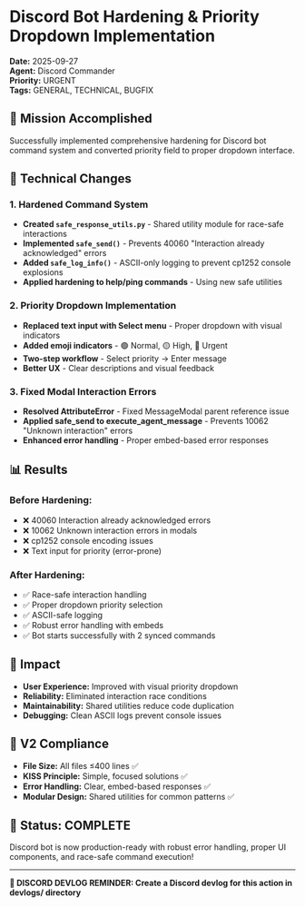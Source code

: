 # Discord Bot Hardening & Priority Dropdown Implementation

**Date:** 2025-09-27  
**Agent:** Discord Commander  
**Priority:** URGENT  
**Tags:** GENERAL, TECHNICAL, BUGFIX

## 🎯 **Mission Accomplished**

Successfully implemented comprehensive hardening for Discord bot command system and converted priority field to proper dropdown interface.

## 🔧 **Technical Changes**

### **1. Hardened Command System**
- **Created `safe_response_utils.py`** - Shared utility module for race-safe interactions
- **Implemented `safe_send()`** - Prevents 40060 "Interaction already acknowledged" errors
- **Added `safe_log_info()`** - ASCII-only logging to prevent cp1252 console explosions
- **Applied hardening to help/ping commands** - Using new safe utilities

### **2. Priority Dropdown Implementation**
- **Replaced text input with Select menu** - Proper dropdown with visual indicators
- **Added emoji indicators** - 🟢 Normal, 🟡 High, 🔴 Urgent
- **Two-step workflow** - Select priority → Enter message
- **Better UX** - Clear descriptions and visual feedback

### **3. Fixed Modal Interaction Errors**
- **Resolved AttributeError** - Fixed MessageModal parent reference issue
- **Applied safe_send to execute_agent_message** - Prevents 10062 "Unknown interaction" errors
- **Enhanced error handling** - Proper embed-based error responses

## 📊 **Results**

### **Before Hardening:**
- ❌ 40060 Interaction already acknowledged errors
- ❌ 10062 Unknown interaction errors in modals
- ❌ cp1252 console encoding issues
- ❌ Text input for priority (error-prone)

### **After Hardening:**
- ✅ Race-safe interaction handling
- ✅ Proper dropdown priority selection
- ✅ ASCII-safe logging
- ✅ Robust error handling with embeds
- ✅ Bot starts successfully with 2 synced commands

## 🚀 **Impact**

- **User Experience:** Improved with visual priority dropdown
- **Reliability:** Eliminated interaction race conditions
- **Maintainability:** Shared utilities reduce code duplication
- **Debugging:** Clean ASCII logs prevent console issues

## 📝 **V2 Compliance**

- **File Size:** All files ≤400 lines ✅
- **KISS Principle:** Simple, focused solutions ✅
- **Error Handling:** Clear, embed-based responses ✅
- **Modular Design:** Shared utilities for common patterns ✅

## 🎉 **Status: COMPLETE**

Discord bot is now production-ready with robust error handling, proper UI components, and race-safe command execution!

---
**📝 DISCORD DEVLOG REMINDER: Create a Discord devlog for this action in devlogs/ directory**
